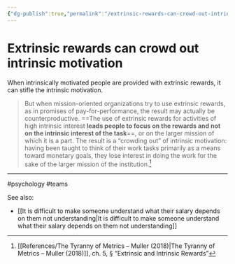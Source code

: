 ```yaml
---
{"dg-publish":true,"permalink":"/extrinsic-rewards-can-crowd-out-intrinsic-motivation/"}
---
```


# Extrinsic rewards can crowd out intrinsic motivation

When intrinsically motivated people are provided with extrinsic rewards, it can stifle the intrinsic motivation.

> But when mission-oriented organizations try to use extrinsic rewards, as in promises of pay-for-performance, the result may actually be counterproductive. ==The use of extrinsic rewards for activities of high intrinsic interest **leads people to focus on the rewards and not on the intrinsic interest of the task**==, or on the larger mission of which it is a part. The result is a “crowding out” of intrinsic motivation: having been taught to think of their work tasks primarily as a means toward monetary goals, they lose interest in doing the work for the sake of the larger mission of the institution.[^1]

---
#psychology #teams 

See also:
- [[It is difficult to make someone understand what their salary depends on them not understanding\|It is difficult to make someone understand what their salary depends on them not understanding]]

 

[^1]: [[References/The Tyranny of Metrics – Muller (2018)\|The Tyranny of Metrics – Muller (2018)]], ch. 5, § “Extrinsic and Intrinsic Rewards”